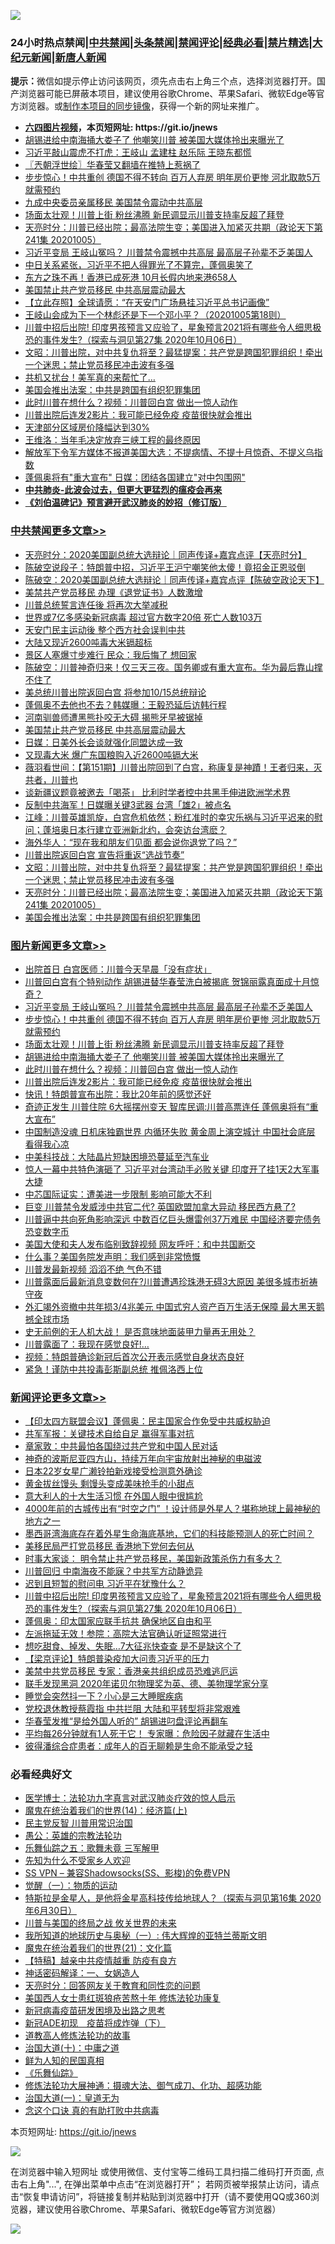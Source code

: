 ![](https://raw.githubusercontent.com/fqnews/bnews/master/64photo/fqnews-qr.jpg)

<div id="tt">
<h3>24小时热点禁闻|<a href="#%E4%B8%AD%E5%85%B1%E7%A6%81%E9%97%BB%E6%9B%B4%E5%A4%9A%E6%96%87%E7%AB%A0">中共禁闻</a>|<a href="#%E5%9B%BE%E7%89%87%E6%96%B0%E9%97%BB%E6%9B%B4%E5%A4%9A%E6%96%87%E7%AB%A0">头条禁闻</a>|<a href="#%E6%96%B0%E9%97%BB%E8%AF%84%E8%AE%BA%E6%9B%B4%E5%A4%9A%E6%96%87%E7%AB%A0">禁闻评论|<a href="#%E5%BF%85%E7%9C%8B%E7%BB%8F%E5%85%B8%E5%A5%BD%E6%96%87">经典必看|<a href="/video.md#%E7%A6%81%E7%89%87%E7%B2%BE%E9%80%89">禁片精选</a>|<a href="https://github.com/fqnews/djy/blob/master/gb/nf1351518.md#1">大纪元新闻</a>|<a href="https://github.com/fqnews/ntdtv/blob/master/gb/prog204.md#1">新唐人新闻</a></h3>
<div><b>提示：</b>微信如提示停止访问该网页，须先点击右上角三个点，选择浏览器打开。国产浏览器可能已屏蔽本项目，建议使用谷歌Chrome、苹果Safari、微软Edge等官方浏览器。或<a href="https://github.com/fqnews/bnews/blob/master/%E5%88%B6%E4%BD%9Cgit%E7%A6%81%E9%97%BB%E9%95%9C%E5%83%8F.md">制作本项目的同步镜像</a>，获得一个新的网址来推广。</div>
<ul>
<li><b><a href="http://d1.bdrive.tk/64.mp4" target="_blank">六四图片视频</a>，本页短网址: https://git.io/jnews</b></li>
<li><a href="/topimagenews/20201006/1408950.md">胡锡进给中南海捅大娄子了 他嘲笑川普 被美国大媒体拎出来曝光了</a></li>
<li><a href="/bannedvideo/20201006/1408765.md">习近平敲山震虎不打虎：王岐山 孟建柱 赵乐际 王晓东都慌</a></li>
<li><a href="/ssgc/20201006/1408743.md">〖兲朝浮世绘〗华春莹又翻墙在推特上惹祸了</a></li>
<li><a href="/topimagenews/20201006/1409109.md">步步惊心！中共重创 德国不得不转向 百万人弃房 明年房价更惨 河北取款5万就需预约</a></li>
<li><a href="/comments/20201006/1408902.md">九成中央委员亲属移民 美国禁令震动中共高层</a></li>
<li><a href="/topimagenews/20201006/1408982.md">场面太壮观！川普上街 粉丝沸腾 新民调显示川普支持率反超了拜登</a></li>
<li><a href="/cbnews/20201006/1408812.md">天亮时分：川普已经出院；最高法院生变；美国进入加紧灭共期（政论天下第241集 20201005）</a></li>
<li><a href="/topimagenews/20201006/1409145.md">习近平变局 王岐山冤吗？ 川普禁令震撼中共高层 最高层子孙辈不乏美国人</a></li>
<li><a href="/bannedvideo/20201006/1408931.md">中日关系紧张，习近平不把人得罪光了不算完，蓬佩奥笑了</a></li>
<li><a href="/cnnews/hknews/20201006/1408758.md">东方之珠不再！香港已成死港 10月长假内地来港658人</a></li>
<li><a href="/cbnews/20201006/1409006.md">美国禁止共产党员移民 中共高层震动最大</a></li>
<li><a href="/baitai/20201006/1409017.md">【立此存照】全球请愿：“在天安门广场悬挂习近平总书记画像”</a></li>
<li><a href="/bannedvideo/20201006/1408864.md">王岐山会成为下一个林彪还是下一个邓小平？（20201005第18则）</a></li>
<li><a href="/comments/20201006/1409106.md">川普中招后出院! 印度男孩预言又应验了，星象预言2021将有哪些令人细思极恐的事件发生?（探索与洞见第27集 2020年10月06日）</a></li>
<li><a href="/cbnews/20201006/1408813.md">文昭：川普出院，对中共复仇将至？最猛提案：共产党是跨国犯罪组织！牵出一个迷思；禁止党员移民冲击波有多强</a></li>
<li><a href="/cnnews/20201006/1409041.md">共机又扰台！美军真的来帮忙了…</a></li>
<li><a href="/cbnews/20201006/1408675.md">美国会推出法案：中共是跨国有组织犯罪集团</a></li>
<li><a href="/topimagenews/20201006/1408891.md">此时川普在想什么？视频：川普回白宫 做出一惊人动作</a></li>
<li><a href="/topimagenews/20201006/1408848.md">川普出院后连发2影片：我可能已经免疫 疫苗很快就会推出</a></li>
<li><a href="/comments/20201006/1408741.md">天津部分区域房价降幅达到30%</a></li>
<li><a href="/cnnews/20201006/1408977.md">王维洛：当年毛决定放弃三峡工程的最终原因</a></li>
<li><a href="/bannedvideo/20201006/1408630.md">解放军下令军方媒体不报道美国大选：不提病情、不提十月惊奇、不提义乌指数</a></li>
<li><a href="/cnnews/20201006/1408936.md">蓬佩奥将有"重大宣布" 日媒：团结各国建立"对中包围网"</a></li>
<li><b><a href="/comments/20200211/1275071.md" target="_blank">中共肺炎-此波会过去，但更大更猛烈的瘟疫会再来</a></b></li>
<li><b><a href="/comments/20200207/1272816.md" target="_blank">《刘伯温碑记》预言避开武汉肺炎的妙招（修订版）</a></b></li>
</ul>
</div>

<div class="catlist">
<h3><a href="/cbnews/" target="_blank">中共禁闻</a><span><a href="/cbnews/" target="_blank" rel="nofollow">更多文章>></a></span></h3>
<ul>
<li><a href="/cbnews/20201007/1409270.md" target="_blank">天亮时分：2020美国副总统大选辩论｜同声传译+嘉宾点评【天亮时分】</a></li>
<li><a href="/cbnews/20201007/1409269.md" target="_blank">陈破空说段子：特朗普中招，习近平王沪宁嘲笑他太傻！竟招金正恩驳倒</a></li>
<li><a href="/cbnews/20201007/1409254.md" target="_blank">陈破空：2020美国副总统大选辩论｜同声传译+嘉宾点评【陈破空政论天下】</a></li>
<li><a href="/cbnews/20201007/1409239.md" target="_blank">美禁共产党员移民 办理《退党证书》人数激增</a></li>
<li><a href="/cbnews/20201006/1409181.md" target="_blank">川普总统誓言连任後 将再次大举减税</a></li>
<li><a href="/cbnews/20201006/1409134.md" target="_blank">世界或7亿多感染新冠病毒 超过官方数字20倍 死亡人数103万</a></li>
<li><a href="/cbnews/20201006/1409133.md" target="_blank">天安门民主运动後 整个西方社会误判中共</a></li>
<li><a href="/cbnews/20201006/1409121.md" target="_blank">大陆又现近2600吨毒大米镉超标</a></li>
<li><a href="/cbnews/20201006/1409110.md" target="_blank">景区人塞爆寸步难行 民众：我后悔了 想回家</a></li>
<li><a href="/cbnews/20201006/1409105.md" target="_blank">陈破空：川普神奇归来！仅三天三夜。国务卿或有重大宣布。华为最后靠山撑不住了</a></li>
<li><a href="/cbnews/20201006/1409076.md" target="_blank">美总统川普出院返回白宫 将参加10/15总统辩论</a></li>
<li><a href="/cbnews/20201006/1409068.md" target="_blank">蓬佩奥不去他也不去？韩媒曝：王毅恐延后访韩行程</a></li>
<li><a href="/cbnews/20201006/1409024.md" target="_blank">河南驯兽师遭黑熊扑咬无大碍 揭熊牙早被锯掉</a></li>
<li><a href="/cbnews/20201006/1409006.md" target="_blank">美国禁止共产党员移民 中共高层震动最大</a></li>
<li><a href="/cbnews/20201006/1408962.md" target="_blank">日媒：日美外长会谈就强化同盟达成一致</a></li>
<li><a href="/cbnews/20201006/1408951.md" target="_blank">又现毒大米 爆广东国粮购入近2600吨镉大米</a></li>
<li><a href="/cbnews/20201006/1408949.md" target="_blank">薇羽看世间：【第151期】川普出院回到了白宫，称康复是神蹟！王者归来，灭共者，川普也</a></li>
<li><a href="/cbnews/20201006/1408945.md" target="_blank">谈新疆议题竟被邀去「喝茶」 比利时学者控中共黑手伸进欧洲学术界</a></li>
<li><a href="/cbnews/20201006/1408944.md" target="_blank">反制中共海军！日媒曝关键3武器 台湾「雄2」被点名</a></li>
<li><a href="/cbnews/20201006/1408943.md" target="_blank">江峰：川普英雄凯旋，白宫危机依然；粉红准时的幸灾乐祸与习近平迟来的慰问；蓬培奥日本行建立亚洲新北约，会突访台湾麽？</a></li>
<li><a href="/cbnews/20201006/1408932.md" target="_blank">海外华人：“现在我和朋友们见面 都会说你退党了吗？”</a></li>
<li><a href="/cbnews/20201006/1408867.md" target="_blank">川普出院返回白宫 宣告将重返“选战节奏”</a></li>
<li><a href="/cbnews/20201006/1408813.md" target="_blank">文昭：川普出院，对中共复仇将至？最猛提案：共产党是跨国犯罪组织！牵出一个迷思；禁止党员移民冲击波有多强</a></li>
<li><a href="/cbnews/20201006/1408812.md" target="_blank">天亮时分：川普已经出院；最高法院生变；美国进入加紧灭共期（政论天下第241集 20201005）</a></li>
<li><a href="/cbnews/20201006/1408675.md" target="_blank">美国会推出法案：中共是跨国有组织犯罪集团</a></li>

</ul>
</div>
<div class="catlist">
<h3><a href="/topimagenews/" target="_blank">图片新闻</a><span><a href="/topimagenews/" target="_blank" rel="nofollow">更多文章>></a></span></h3>
<ul>
<li><a href="/topimagenews/20201007/1409315.md" target="_blank">出院首日 白宫医师：川普今天早晨「没有症状」</a></li>
<li><a href="/topimagenews/20201007/1409232.md" target="_blank">川普回白宫有个特别动作 胡锡进替华春莹洗白被揭底 贺锦丽露真面成十月惊奇？</a></li>
<li><a href="/topimagenews/20201006/1409145.md" target="_blank">习近平变局 王岐山冤吗？ 川普禁令震撼中共高层 最高层子孙辈不乏美国人</a></li>
<li><a href="/topimagenews/20201006/1409109.md" target="_blank">步步惊心！中共重创 德国不得不转向 百万人弃房 明年房价更惨 河北取款5万就需预约</a></li>
<li><a href="/topimagenews/20201006/1408982.md" target="_blank">场面太壮观！川普上街 粉丝沸腾 新民调显示川普支持率反超了拜登</a></li>
<li><a href="/topimagenews/20201006/1408950.md" target="_blank">胡锡进给中南海捅大娄子了 他嘲笑川普 被美国大媒体拎出来曝光了</a></li>
<li><a href="/topimagenews/20201006/1408891.md" target="_blank">此时川普在想什么？视频：川普回白宫 做出一惊人动作</a></li>
<li><a href="/topimagenews/20201006/1408848.md" target="_blank">川普出院后连发2影片：我可能已经免疫 疫苗很快就会推出</a></li>
<li><a href="/topimagenews/20201006/1408702.md" target="_blank">快讯！特朗普宣布出院：我比20年前的感觉还好</a></li>
<li><a href="/topimagenews/20201005/1408607.md" target="_blank">奇迹正发生 川普住院 6大摇摆州变天 智库民调:川普高票连任 蓬佩奥将有“重大宣布”</a></li>
<li><a href="/topimagenews/20201005/1408518.md" target="_blank">中国制造没魂 日机床独霸世界 内循环失败 黄金周上演空城计 中国社会底层 看得我心凉</a></li>
<li><a href="/topimagenews/20201005/1408141.md" target="_blank">中美科技战：大陆晶片短缺困境恐蔓延至汽车业</a></li>
<li><a href="/topimagenews/20201005/1408122.md" target="_blank">惊人一幕中共特色演砸了 习近平对台湾动手必败关键 印度开了挂1天2大军事大捷</a></li>
<li><a href="/topimagenews/20201005/1408112.md" target="_blank">中芯国际证实：遭美进一步限制 影响可能大不利</a></li>
<li><a href="/topimagenews/20201004/1408084.md" target="_blank">巨变 川普禁令发威涉中共官二代? 英国欧盟加拿大异动 移民西方悬了?</a></li>
<li><a href="/topimagenews/20201004/1408020.md" target="_blank">川普逼中共向死角影响深远 中数百亿巨头爆雷创37万难民 中国经济要完债务恐变数字币</a></li>
<li><a href="/topimagenews/20201004/1407911.md" target="_blank">美国大使和夫人发布临别致辞视频 网友呼吁：和中共国断交</a></li>
<li><a href="/topimagenews/20201004/1407894.md" target="_blank">什么事？美国务院发声明：我们感到非常愤慨</a></li>
<li><a href="/topimagenews/20201004/1407786.md" target="_blank">川普发最新视频 滔滔不绝 气色不错</a></li>
<li><a href="/topimagenews/20201004/1407663.md" target="_blank">川普露面后最新消息变数何在?川普遭遇珍珠港无碍3大原因 美很多城市祈祷守夜</a></li>
<li><a href="/topimagenews/20201003/1407569.md" target="_blank">外汇竭外资撤中共年损3/4兆美元 中国式穷人资产百万生活无保障 最大黑天鹅撼全球市场</a></li>
<li><a href="/topimagenews/20201003/1407483.md" target="_blank">史无前例的无人机大战！ 是否意味地面装甲力量再无用处？</a></li>
<li><a href="/topimagenews/20201003/1407316.md" target="_blank">川普露面了：我现在感觉良好!…</a></li>
<li><a href="/topimagenews/20201003/1407290.md" target="_blank">视频：特朗普确诊新冠后首次公开表示感觉自身状态良好</a></li>
<li><a href="/comments/20201003/1407282.md" target="_blank">紧急！谨防中共投毒彭斯副总统 推佩洛西上位</a></li>

</ul>
</div>
<div class="catlist">
<h3><a href="/comments/" target="_blank">新闻评论</a><span><a href="/comments/" target="_blank" rel="nofollow">更多文章>></a></span></h3>
<ul>
<li><a href="/comments/20201007/1409307.md" target="_blank">【印太四方联盟会议】蓬佩奥：民主国家合作免受中共威权胁迫</a></li>
<li><a href="/comments/20201007/1409306.md" target="_blank">共军军报：关键技术自给自足 赢得军事对抗</a></li>
<li><a href="/comments/20201007/1409287.md" target="_blank">章家敦：中共最怕各国绕过共产党和中国人民对话</a></li>
<li><a href="/comments/20201007/1409280.md" target="_blank">神奇的波斯尼亚四方山，持续万年向宇宙放射出神秘的电磁波</a></li>
<li><a href="/comments/20201007/1409279.md" target="_blank">日本22岁女星广濑铃拍新戏接受检测意外确诊</a></li>
<li><a href="/comments/20201007/1409273.md" target="_blank">黄金拔丝馒头 剩馒头变成美味抢手的小甜点</a></li>
<li><a href="/comments/20201007/1409262.md" target="_blank">意大利人的十大生活习惯 在外国人眼中很尴尬</a></li>
<li><a href="/comments/20201007/1409229.md" target="_blank">4000年前的古城传出有“时空之门” ！设计师是外星人？堪称地球上最神秘的地方之一</a></li>
<li><a href="/comments/20201006/1409220.md" target="_blank">墨西哥湾海底存在着外星生命海底基地，它们的科技能预测人的死亡时间？</a></li>
<li><a href="/comments/20201006/1409180.md" target="_blank">美移民局严打党员移民 香港地下党何去何从</a></li>
<li><a href="/comments/20201006/1409179.md" target="_blank">时事大家谈： 明令禁止共产党员移民，美国新政策杀伤力有多大？</a></li>
<li><a href="/comments/20201006/1409172.md" target="_blank">川普回归 中南海夜不能寐？中共军方动静诡异</a></li>
<li><a href="/comments/20201006/1409171.md" target="_blank">迟到且短暂的慰问电 习近平在犹豫什么？</a></li>
<li><a href="/comments/20201006/1409106.md" target="_blank">川普中招后出院! 印度男孩预言又应验了，星象预言2021将有哪些令人细思极恐的事件发生?（探索与洞见第27集 2020年10月06日）</a></li>
<li><a href="/comments/20201006/1409148.md" target="_blank">蓬佩奥：印太国家应联手抗共 确保地区自由和平</a></li>
<li><a href="/comments/20201006/1409135.md" target="_blank">左派拖延无效！参院：高院大法官确认听证照常进行</a></li>
<li><a href="/comments/20201006/1409122.md" target="_blank">想吃甜食、掉发、失眠…7大征兆快查查 是不是缺这个了</a></li>
<li><a href="/comments/20201006/1409114.md" target="_blank">【梁京评论】特朗普染疫加大问责习近平的压力</a></li>
<li><a href="/comments/20201006/1409079.md" target="_blank">美禁中共党员移民 专家：香港亲共组织成员恐难逃厄运</a></li>
<li><a href="/comments/20201006/1409078.md" target="_blank">联手发现黑洞 2020年诺贝尔物理奖为英、德、美物理学家分享</a></li>
<li><a href="/comments/20201006/1409077.md" target="_blank">睡觉会突然抖一下？小心是三大睡眠疾病</a></li>
<li><a href="/comments/20201006/1409075.md" target="_blank">党校退休教授蔡霞指 中共拦阻 大陆和平转型将非常艰难</a></li>
<li><a href="/comments/20201006/1409048.md" target="_blank">华春莹发推“是给外国人听的” 胡锡进叼盘评论再翻车</a></li>
<li><a href="/comments/20201006/1409047.md" target="_blank">平均每26分钟就有1人死于它！ 专家曝：危险因子就藏在生活中</a></li>
<li><a href="/comments/20201006/1409046.md" target="_blank">彼得潘综合症患者：成年人的百无聊赖是生命不能承受之轻</a></li>

</ul>
</div>

<div class="catlist">
<h3>必看经典好文</h3>
<ul>
<li><a href="/comments/20200820/1382989.md" target="_blank">医学博士：法轮功九字真言对武汉肺炎疗效的惊人启示</a></li>
<li><a href="/topimagenews/20180605/953415.md" target="_blank">魔鬼在统治着我们的世界(14)：经济篇(上)</a></li>
<li><a href="/comments/20200621/1348236.md" target="_blank">民主党反智 川普用常识治国</a></li>
<li><a href="/comments/20200313/1292991.md" target="_blank">愚公：英雄的宗教法轮功</a></li>
<li><a href="/tculture/20170715/791820.md" target="_blank">乐舞仙踪之五：歌舞未竟 三军解甲</a></li>
<li><a href="/comments/20200620/1346848.md" target="_blank">先知为什么不受家乡人欢迎</a></li>
<li><a href="/comments/20191231/1250654.md" target="_blank">SS VPN &#8211; 兼容Shadowsocks(SS、影梭)的免费VPN</a></li>
<li><a href="/comments/20200810/1377609.md" target="_blank">觉醒（一）：物质的运动</a></li>
<li><a href="/comments/20200712/1359460.md" target="_blank">特斯拉是金星人，是他将金星高科技传给地球人？（探索与洞见第16集 2020年6月30日）</a></li>
<li><a href="/comments/20200908/1392488.md" target="_blank">川普与美国的终局之战 攸关世界的未来</a></li>
<li><a href="/tculture/xiulian/20170611/772817.md" target="_blank">我所知道的地球历史与奥秘（一）: 伟大辉煌的亚特兰蒂斯文明</a></li>
<li><a href="/comments/20180802/980476.md" target="_blank">魔鬼在统治着我们的世界(21)：文化篇</a></li>
<li><a href="/comments/20200424/1318689.md" target="_blank">【特稿】越亲中共疫情越重 防疫有良方</a></li>
<li><a href="/comments/20200609/1342224.md" target="_blank">神话密码解译：一、女娲造人</a></li>
<li><a href="/cbnews/20200916/1397196.md" target="_blank">天亮时分：回答网友关于教育和同性恋的问题</a></li>
<li><a href="/comments/20190126/1070164.md" target="_blank">美国西人女士患红斑狼疮苦熬十年 修炼法轮功康复</a></li>
<li><a href="/comments/20200917/1029129.md" target="_blank">新冠病毒疫苗研发困境及出路之思考</a></li>
<li><a href="/headline/20200908/1392940.md" target="_blank">新冠ADE初现　疫苗将成炸弹（下）</a></li>
<li><a href="/comments/20200805/1375080.md" target="_blank">道教高人修炼法轮功的故事</a></li>
<li><a href="/cbnews/20180316/915423.md" target="_blank">治国大道(十)：中庸之道</a></li>
<li><a href="/comments/20200926/1403589.md" target="_blank">鲜为人知的民国真相</a></li>
<li><a href="/comments/20200527/783191.md" target="_blank">《乐舞仙踪》</a></li>
<li><a href="/comments/20191203/1234383.md" target="_blank">修炼法轮功大展神通：摄魂大法、御气成刀、化功、超感功能</a></li>
<li><a href="/cbnews/20180307/911097.md" target="_blank">治国大道(一)：皇道无为</a></li>
<li><a href="/comments/20200707/1357090.md" target="_blank">念这个口诀 真的有助打败中共病毒</a></li>

</ul>
</div>

本页短网址: https://git.io/jnews

![](https://raw.githubusercontent.com/fqnews/bnews/master/64photo/fqnews-qr.jpg)

在浏览器中输入短网址 或使用微信、支付宝等二维码工具扫描二维码打开页面, 点击右上角"...", 在弹出菜单中点击“在浏览器打开”； 若网页被举报禁止访问，请点击“恢复申请访问”，将链接复制并粘贴到浏览器中打开（请不要使用QQ或360浏览器，建议使用谷歌Chrome、苹果Safari、微软Edge等官方浏览器）

![](https://raw.githubusercontent.com/fqnews/bnews/master/64photo/wx.jpg)